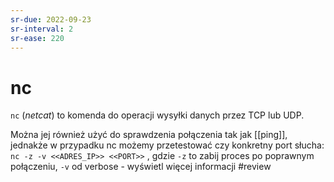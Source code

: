 ```yaml
---
sr-due: 2022-09-23
sr-interval: 2
sr-ease: 220
---
```


# nc
`nc` (*netcat*) to komenda do operacji wysyłki danych przez  TCP lub UDP. 

Można jej również użyć do sprawdzenia połączenia tak jak [[ping]], jednakże w przypadku nc możemy przetestować czy konkretny port słucha:
`nc -z -v <<ADRES_IP>> <<PORT>>` , gdzie `-z` to zabij proces po poprawnym połączeniu, `-v` od verbose - wyświetl więcej informacji
#review